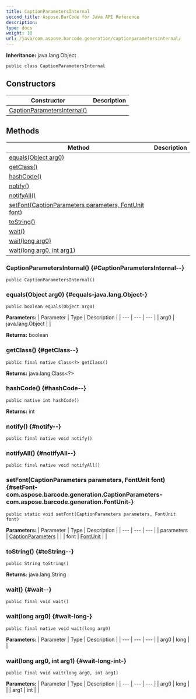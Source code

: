 ```yaml
---
title: CaptionParametersInternal
second_title: Aspose.BarCode for Java API Reference
description: 
type: docs
weight: 18
url: /java/com.aspose.barcode.generation/captionparametersinternal/
---
```

**Inheritance:**
java.lang.Object
```
public class CaptionParametersInternal
```
## Constructors

| Constructor | Description |
| --- | --- |
| [CaptionParametersInternal()](#CaptionParametersInternal--) |  |
## Methods

| Method | Description |
| --- | --- |
| [equals(Object arg0)](#equals-java.lang.Object-) |  |
| [getClass()](#getClass--) |  |
| [hashCode()](#hashCode--) |  |
| [notify()](#notify--) |  |
| [notifyAll()](#notifyAll--) |  |
| [setFont(CaptionParameters parameters, FontUnit font)](#setFont-com.aspose.barcode.generation.CaptionParameters-com.aspose.barcode.generation.FontUnit-) |  |
| [toString()](#toString--) |  |
| [wait()](#wait--) |  |
| [wait(long arg0)](#wait-long-) |  |
| [wait(long arg0, int arg1)](#wait-long-int-) |  |
### CaptionParametersInternal() {#CaptionParametersInternal--}
```
public CaptionParametersInternal()
```


### equals(Object arg0) {#equals-java.lang.Object-}
```
public boolean equals(Object arg0)
```




**Parameters:**
| Parameter | Type | Description |
| --- | --- | --- |
| arg0 | java.lang.Object |  |

**Returns:**
boolean
### getClass() {#getClass--}
```
public final native Class<?> getClass()
```




**Returns:**
java.lang.Class<?>
### hashCode() {#hashCode--}
```
public native int hashCode()
```




**Returns:**
int
### notify() {#notify--}
```
public final native void notify()
```




### notifyAll() {#notifyAll--}
```
public final native void notifyAll()
```




### setFont(CaptionParameters parameters, FontUnit font) {#setFont-com.aspose.barcode.generation.CaptionParameters-com.aspose.barcode.generation.FontUnit-}
```
public static void setFont(CaptionParameters parameters, FontUnit font)
```




**Parameters:**
| Parameter | Type | Description |
| --- | --- | --- |
| parameters | [CaptionParameters](../../com.aspose.barcode.generation/captionparameters) |  |
| font | [FontUnit](../../com.aspose.barcode.generation/fontunit) |  |

### toString() {#toString--}
```
public String toString()
```




**Returns:**
java.lang.String
### wait() {#wait--}
```
public final void wait()
```




### wait(long arg0) {#wait-long-}
```
public final native void wait(long arg0)
```




**Parameters:**
| Parameter | Type | Description |
| --- | --- | --- |
| arg0 | long |  |

### wait(long arg0, int arg1) {#wait-long-int-}
```
public final void wait(long arg0, int arg1)
```




**Parameters:**
| Parameter | Type | Description |
| --- | --- | --- |
| arg0 | long |  |
| arg1 | int |  |

